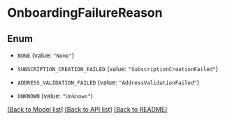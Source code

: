 # OnboardingFailureReason

## Enum


* `NONE` (value: `"None"`)

* `SUBSCRIPTION_CREATION_FAILED` (value: `"SubscriptionCreationFailed"`)

* `ADDRESS_VALIDATION_FAILED` (value: `"AddressValidationFailed"`)

* `UNKNOWN` (value: `"Unknown"`)


[[Back to Model list]](../README.md#documentation-for-models) [[Back to API list]](../README.md#documentation-for-api-endpoints) [[Back to README]](../README.md)


